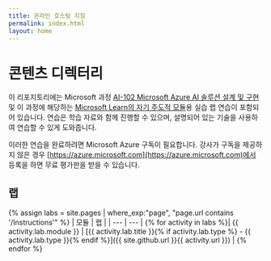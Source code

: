 ```yaml
---
title: 온라인 호스팅 지침
permalink: index.html
layout: home
---
```


# 콘텐츠 디렉터리

이 리포지토리에는 Microsoft 과정 [AI-102 Microsoft Azure AI 솔루션 설계 및 구현](https://docs.microsoft.com/learn/certifications/courses/ai-102t00) 및 이 과정에 해당하는 [Microsoft Learn의 자기 주도적 모듈](https://aka.ms/AzureLearn_AIEngineer-kor)용 실습 랩 연습이 포함되어 있습니다. 연습은 학습 자료와 함께 진행할 수 있으며, 설명되어 있는 기술을 사용하여 연습할 수 있게 도와줍니다.

이러한 연습을 완료하려면 Microsoft Azure 구독이 필요합니다. 강사가 구독을 제공하지 않은 경우 [https://azure.microsoft.com](https://azure.microsoft.com)에서 등록을 하면 무료 평가판을 받을 수 있습니다.

## 랩

{% assign labs = site.pages | where_exp:"page", "page.url contains '/Instructions'" %}
| 모듈 | 랩 |
| --- | --- | 
{% for activity in labs  %}| {{ activity.lab.module }} | [{{ activity.lab.title }}{% if activity.lab.type %} - {{ activity.lab.type }}{% endif %}]({{ site.github.url }}{{ activity.url }}) |
{% endfor %}


